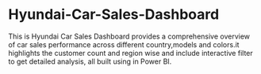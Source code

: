 # Hyundai-Car-Sales-Dashboard
This is Hyundai Car Sales Dashboard provides a comprehensive overview of car sales performance across different country,models and colors.it highlights the customer count and region wise and include interactive filter to get detailed analysis, all built using in Power BI.
